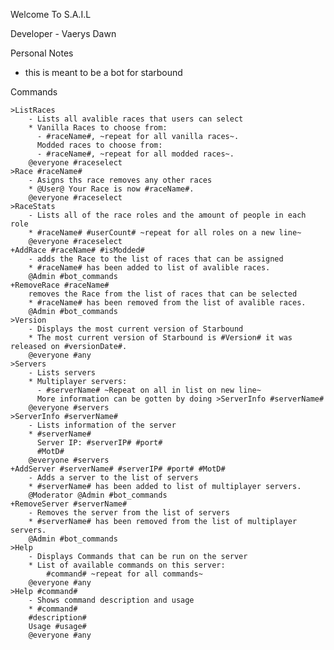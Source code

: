Welcome To S.A.I.L

Developer - Vaerys Dawn

Personal Notes

- this is meant to be a bot for starbound

Commands

	>ListRaces
		- Lists all avalible races that users can select
		* Vanilla Races to choose from:
		  - #raceName#, ~repeat for all vanilla races~.
		  Modded races to choose from:
		  - #raceName#, ~repeat for all modded races~.
		@everyone #raceselect
	>Race #raceName#
		- Asigns ths race removes any other races
		* @User@ Your Race is now #raceName#.
		@everyone #raceselect
	>RaceStats
		- Lists all of the race roles and the amount of people in each role
		* #raceName# #userCount# ~repeat for all roles on a new line~
		@everyone #raceselect
	+AddRace #raceName# #isModded#
		- adds the Race to the list of races that can be assigned
		* #raceName# has been added to list of avalible races.
		@Admin #bot_commands
	+RemoveRace #raceName#
		removes the Race from the list of races that can be selected
		* #raceName# has been removed from the list of avalible races.
		@Admin #bot_commands
	>Version
		- Displays the most current version of Starbound
		* The most current version of Starbound is #Version# it was released on #versionDate#.
		@everyone #any
	>Servers
		- Lists servers
		* Multiplayer servers:
		  - #serverName# ~Repeat on all in list on new line~
		  More information can be gotten by doing >ServerInfo #serverName#
		@everyone #servers
	>ServerInfo #serverName#
		- Lists information of the server
		* #serverName#
		  Server IP: #serverIP# #port#
		  #MotD#
		@everyone #servers
	+AddServer #serverName# #serverIP# #port# #MotD#
		- Adds a server to the list of servers
		* #serverName# has been added to list of multiplayer servers.
		@Moderator @Admin #bot_commands
	+RemoveServer #serverName#
		- Removes the server from the list of servers
		* #serverName# has been removed from the list of multiplayer servers.
		@Admin #bot_commands
	>Help
		- Displays Commands that can be run on the server
		* List of available commands on this server:
			#command# ~repeat for all commands~
		@everyone #any
	>Help #command#
		- Shows command description and usage
		* #command#
		#description#
		Usage #usage#
		@everyone #any
	

	
		
		